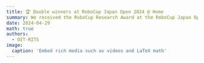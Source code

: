```yaml
---
title: 🏆 Double winners at RoboCup Japan Open 2024 @ Home
summary: We received the RoboCup Research Award at the RoboCup Japan Open 2024@Home held at the Daihatsu Arena in Otsu, Japan, from April 26 to 29, 2024. This award was given to them because their demonstration of a multi-robot system, a result of JST Moonshot Target1 research, was highly evaluated by the judges. In addition, OIT-RITS, a joint team of the Emergent Systems Laboratory at Ritsumeikan University and Osaka Institute of Technology, won third place in the RoboCup@Home DSPL Technical Challenge.
date: 2024-04-29
math: true
authors:
  - OIT-RITS
image:
  caption: 'Embed rich media such as videos and LaTeX math'
---
```


